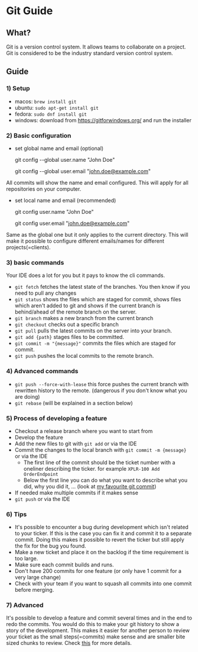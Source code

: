 # Git Guide

## What?
Git is a version control system. 
It allows teams to collaborate on a project. Git is considered to be the industry standard 
version control system.

## Guide

### 1) Setup
* macos: `brew install git`
* ubuntu: `sudo apt-get install git`
* fedora: `sudo dnf install git`
* windows: download from https://gitforwindows.org/ and run the installer

### 2) Basic configuration
* set global name and email (optional)


    git config --global user.name "John Doe"


    git config --global user.email "john.doe@example.com"


All commits will show the name and email configured. This will apply for all repositories on your computer.

* set local name and email (recommended)
    

    git config user.name "John Doe"


    git config user.email "john.doe@example.com"

Same as the global one but it only applies to the current directory.
This will make it possible to configure different emails/names for different projects(=clients).

### 3) basic commands
Your IDE does a lot for you but it pays to know the cli commands.

* `git fetch` fetches the latest state of the branches. You then know if you need to pull any changes
* `git status` shows the files which are staged for commit, shows files which aren't added to git and shows if the current branch is behind/ahead of the remote branch on the server.
* `git branch` makes a new branch from the current branch
* `git checkout` checks out a specific branch
* `git pull` pulls the latest commits on the server into your branch.
* `git add {path}` stages files to be committed.
* `git commit -m "{message}"` commits the files which are staged for commit.
* `git push` pushes the local commits to the remote branch.

### 4) Advanced commands
* `git push --force-with-lease` this force pushes the current branch with rewritten history to the remote. (dangerous if you don't know what you are doing)
* `git rebase` (will be explained in a section below)

### 5) Process of developing a feature
* Checkout a release branch where you want to start from
* Develop the feature
* Add the new files to git with `git add` or via the IDE
* Commit the changes to the local branch with `git commit -m {message}` or via the IDE
  * The first line of the commit should be the ticket number with a oneliner describing the ticker. for example `XPLR-100 Add OrderEndpoint`
  * Below the first line you can do what you want to describe what you did, why you did it, ... (look at [my favourite git commit](https://dhwthompson.com/2019/my-favourite-git-commit))
* If needed make multiple commits if it makes sense
* `git push` or via the IDE

### 6) Tips
* It's possible to encounter a bug during development which isn't related to your ticker. If this is the case you can fix it and commit it to a separate commit. Doing this makes it possible to revert the ticker but still apply the fix for the bug you found.
* Make a new ticket and place it on the backlog if the time requirement is too large.
* Make sure each commit builds and runs.
* Don't have 200 commits for one feature (or only have 1 commit for a very large change)
* Check with your team if you want to squash all commits into one commit before merging.

### 7) Advanced
It's possible to develop a feature and commit several times and in the end to redo the commits.
You would do this to make your git history to show a story of the development.
This makes it easier for another person to review your ticket as the small steps(=commits) make sense and are smaller bite sized chunks to review.
Check [this](https://github.blog/2022-06-30-write-better-commits-build-better-projects/) for more details.

